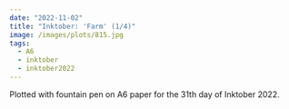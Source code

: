 ```yaml
---
date: "2022-11-02"
title: "Inktober: 'Farm' (1/4)"
image: /images/plots/815.jpg
tags:
  - A6
  - inktober
  - inktober2022
---
```


Plotted with fountain pen on A6 paper for the 31th day of Inktober 2022.
